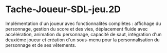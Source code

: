 # Tache-Joueur-SDL-jeu.2D
Implémentation d'un joueur avec fonctionnalités complètes : affichage du personnage, gestion du score et des vies, déplacement fluide avec accélération, animation du personnage, capacité de saut, intégration d'un deuxième joueur et création d'un sous-menu pour la personnalisation du personnage et de ses vêtements.
